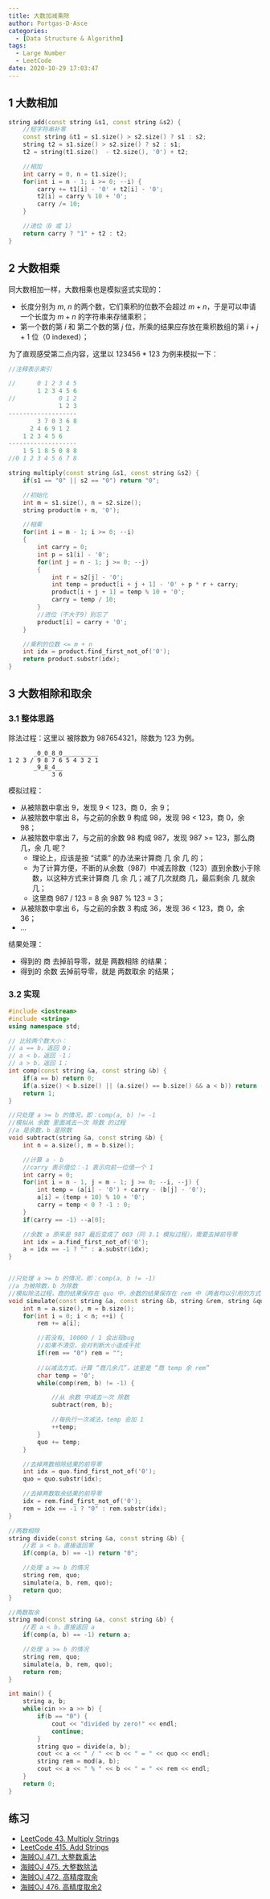 ```yaml
---
title: 大数加减乘除
author: Portgas·D·Asce
categories:
  - [Data Structure & Algorithm]
tags:
  - Large Number
  - LeetCode
date: 2020-10-29 17:03:47
---
```


## 1 大数相加
```cpp
string add(const string &s1, const string &s2) {
    //短字符串补零
    const string &t1 = s1.size() > s2.size() ? s1 : s2;
    string t2 = s1.size() > s2.size() ? s2 : s1;
    t2 = string(t1.size()  - t2.size(), '0') + t2;

    //相加
    int carry = 0, n = t1.size();
    for(int i = n - 1; i >= 0; --i) {
        carry += t1[i] - '0' + t2[i] - '0';
        t2[i] = carry % 10 + '0';
        carry /= 10;
    }

    //进位（0 或 1）
    return carry ? "1" + t2 : t2;
}
```

## 2 大数相乘
同大数相加一样，大数相乘也是模拟竖式实现的：
- 长度分别为 $m$, $n$ 的两个数，它们乘积的位数不会超过 $m + n$，于是可以申请一个长度为 $m + n$ 的字符串来存储乘积；
- 第一个数的第 $i$ 和 第二个数的第 $j$ 位，所乘的结果应存放在乘积数组的第 $i + j + 1$ 位（0 indexed）；

为了直观感受第二点内容，这里以 $123456 * 123$ 为例来模拟一下：
```c
//注释表示索引

//      0 1 2 3 4 5
        1 2 3 4 5 6
//            0 1 2
              1 2 3
-------------------
        3 7 0 3 6 8
      2 4 6 9 1 2
    1 2 3 4 5 6
-------------------
    1 5 1 8 5 0 8 8
//0 1 2 3 4 5 6 7 8
```

```cpp
string multiply(const string &s1, const string &s2) {
    if(s1 == "0" || s2 == "0") return "0";

    //初始化
    int m = s1.size(), n = s2.size();
    string product(m + n, '0');

    //相乘
    for(int i = m - 1; i >= 0; --i)
    {
        int carry = 0;
        int p = s1[i] - '0';
        for(int j = n - 1; j >= 0; --j)
        {
            int r = s2[j] - '0';
            int temp = product[i + j + 1] - '0' + p * r + carry;
            product[i + j + 1] = temp % 10 + '0';
            carry = temp / 10;
        }
        //进位（不大于9）别忘了
        product[i] = carry + '0';
    }

    //乘积的位数 <= m + n
    int idx = product.find_first_not_of('0');
    return product.substr(idx);
}
```

## 3 大数相除和取余

### 3.1 整体思路

除法过程：这里以 被除数为 987654321，除数为 123 为例。
```
       _0_0_8_0__________
1 2 3 / 9 8 7 6 5 4 3 2 1
       _9_8_4__
            3 6    
```
模拟过程：
- 从被除数中拿出 9，发现 9 < 123，商 0，余 9；
- 从被除数中拿出 8，与之前的余数 9 构成 98，发现 98 < 123，商 0，余 98；
- 从被除数中拿出 7，与之前的余数 98 构成 987，发现 987 >= 123，那么商 几，余 几 呢？
  - 理论上，应该是按 “试乘” 的办法来计算商 几 余 几 的；
  - 为了计算方便，不断的从余数（987）中减去除数（123）直到余数小于除数，以这种方式来计算商 几 余 几；减了几次就商 几，最后剩余 几 就余 几；
  - 这里商 987 / 123 = 8 余 987 % 123 = 3；
- 从被除数中拿出 6，与之前的余数 3 构成 36，发现 36 < 123，商 0，余 36；
- ...

结果处理：
- 得到的 商 去掉前导零，就是 两数相除 的结果；
- 得到的 余数 去掉前导零，就是 两数取余 的结果；

### 3.2 实现
```cpp
#include <iostream>
#include <string>
using namespace std;

// 比较两个数大小：
// a == b，返回 0；
// a < b，返回 -1； 
// a > b，返回 1；
int comp(const string &a, const string &b) {
    if(a == b) return 0;
    if(a.size() < b.size() || (a.size() == b.size() && a < b)) return -1;
    return 1;
}

//只处理 a >= b 的情况，即：comp(a, b) != -1
//模拟从 余数 里面减去一次 除数 的过程
//a 是余数，b 是除数
void subtract(string &a, const string &b) {
    int n = a.size(), m = b.size();

    //计算 a - b
    //carry 表示借位：-1 表示向前一位借一个 1
    int carry = 0;
    for(int i = n - 1, j = m - 1; j >= 0; --i, --j) {
        int temp = (a[i] - '0') + carry - (b[j] - '0');
        a[i] = (temp + 10) % 10 + '0';
        carry = temp < 0 ? -1 : 0;
    }
    if(carry == -1) --a[0];

    //余数 a 原来是 987 最后变成了 003（同 3.1 模拟过程），需要去掉前导零
    int idx = a.find_first_not_of('0');
    a = idx == -1 ? "" : a.substr(idx);
}


//只处理 a >= b 的情况，即：comp(a, b != -1)
//a 为被除数，b 为除数
//模拟除法过程，商的结果保存在 quo 中，余数的结果保存在 rem 中（两者均以引用的方式传出）
void simulate(const string &a, const string &b, string &rem, string &quo) {
    int n = a.size(), m = b.size();
    for(int i = 0; i < n; ++i) {
        rem += a[i];

        //若没有, 10000 / 1 会出现bug
        //如果不清空，会对判断大小造成干扰
        if(rem == "0") rem = "";
        
        //以减法方式，计算 “商几余几”，这里是 “商 temp 余 rem”
        char temp = '0';
        while(comp(rem, b) != -1) {

            //从 余数 中减去一次 除数
            subtract(rem, b);

            //每执行一次减法，temp 会加 1
            ++temp;
        }
        quo += temp;
    }

    //去掉两数相除结果的前导零
    int idx = quo.find_first_not_of('0');
    quo = quo.substr(idx);

    //去掉两数取余结果的前导零
    idx = rem.find_first_not_of('0');
    rem = idx == -1 ? "0" : rem.substr(idx);
}

//两数相除
string divide(const string &a, const string &b) {
    //若 a < b，直接返回零
    if(comp(a, b) == -1) return "0";

    //处理 a >= b 的情况
    string rem, quo;
    simulate(a, b, rem, quo);
    return quo;
}

//两数取余
string mod(const string &a, const string &b) {
    //若 a < b，直接返回 a
    if(comp(a, b) == -1) return a;

    //处理 a >= b 的情况
    string rem, quo;
    simulate(a, b, rem, quo);
    return rem;
}

int main() {
    string a, b;
    while(cin >> a >> b) {
        if(b == "0") {
            cout << "divided by zero!" << endl;
            continue;
        }
        string quo = divide(a, b);
        cout << a << " / " << b << " = " << quo << endl;
        string rem = mod(a, b);
        cout << a << " % " << b << " = " << rem << endl;
    }
    return 0;
}
```

## 练习
- [LeetCode 43. Multiply Strings](https://leetcode.com/problems/multiply-strings/)
- [LeetCode 415. Add Strings](https://leetcode.com/problems/add-strings/)
- [海贼OJ 471. 大整数乘法](http://oj.haizeix.com/problem/471)
- [海贼OJ 475. 大整数除法](http://oj.haizeix.com/problem/475)
- [海贼OJ 472. 高精度取余](http://oj.haizeix.com/problem/472)
- [海贼OJ 476. 高精度取余2](http://oj.haizeix.com/problem/476)